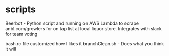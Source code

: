 # scripts
Beerbot - Python script and running on AWS Lambda to scrape anbl.com/growlers for on tap list at local liquor store.
Integrates with slack for team voting 

bash.rc file customized how I likes it
branchClean.sh - Does what you think it will 
